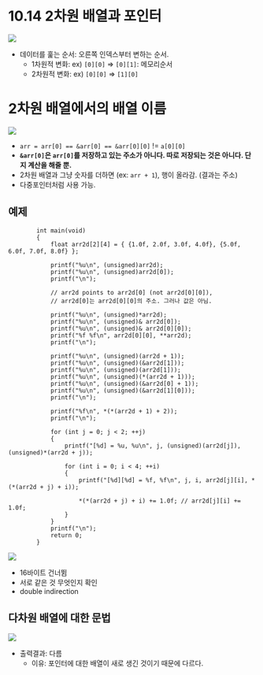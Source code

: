 # 10.14 2차원 배열과 포인터

<img src="https://github.com/uber9ma/following_C/blob/master/images/chapter10/array20.png?raw=true">

- 데이터를 훑는 순서: 오른쪽 인덱스부터 변하는 순서.
  - 1차원적 변화: ex) `[0][0]` => `[0][1]`: 메모리순서
  - 2차원적 변화: ex) `[0][0]` => `[1][0]`

# 2차원 배열에서의 배열 이름

<img src="https://github.com/uber9ma/following_C/blob/master/images/chapter10/array22.png?raw=true">

- `arr = arr[0] == &arr[0] == &arr[0][0]` != `a[0][0]`
- **`&arr[0]`은 `arr[0]`를 저장하고 있는 주소가 아니다. 따로 저장되는 것은 아니다. 단지 계산을 해줄 뿐.**
- 2차원 배열과 그냥 숫자를 더하면 (ex: `arr + 1`), 행이 올라감. (결과는 주소)
- 다중포인터처럼 사용 가능.

## 예제

            int main(void)
            {
                float arr2d[2][4] = { {1.0f, 2.0f, 3.0f, 4.0f}, {5.0f, 6.0f, 7.0f, 8.0f} };

                printf("%u\n", (unsigned)arr2d);
                printf("%u\n", (unsigned)arr2d[0]);
                printf("\n");

                // arr2d points to arr2d[0] (not arr2d[0][0]),
                // arr2d[0]는 arr2d[0][0]의 주소. 그러나 값은 아님.

                printf("%u\n", (unsigned)*arr2d);
                printf("%u\n", (unsigned)& arr2d[0]);
                printf("%u\n", (unsigned)& arr2d[0][0]);
                printf("%f %f\n", arr2d[0][0], **arr2d);
                printf("\n");

                printf("%u\n", (unsigned)(arr2d + 1));
                printf("%u\n", (unsigned)(&arr2d[1]));
                printf("%u\n", (unsigned)(arr2d[1]));
                printf("%u\n", (unsigned)(*(arr2d + 1)));
                printf("%u\n", (unsigned)(&arr2d[0] + 1));
                printf("%u\n", (unsigned)(&arr2d[1][0]));
                printf("\n");

                printf("%f\n", *(*(arr2d + 1) + 2));
                printf("\n");

                for (int j = 0; j < 2; ++j)
                {
                    printf("[%d] = %u, %u\n", j, (unsigned)(arr2d[j]), (unsigned)*(arr2d + j));

                    for (int i = 0; i < 4; ++i)
                    {
                        printf("[%d][%d] = %f, %f\n", j, i, arr2d[j][i], *(*(arr2d + j) + i));

                        *(*(arr2d + j) + i) += 1.0f; // arr2d[j][i] += 1.0f;
                    }
                }
                printf("\n");
                return 0;
            }

<img src="https://github.com/uber9ma/following_C/blob/master/images/chapter10/array23.png?raw=true">

- 16바이트 건너뜀
- 서로 같은 것 무엇인지 확인
- double indirection

## 다차원 배열에 대한 문법

<img src="https://github.com/uber9ma/following_C/blob/master/images/chapter10/array24.png?raw=true">

- 출력결과: 다름
  - 이유: 포인터에 대한 배열이 새로 생긴 것이기 때문에 다르다.
